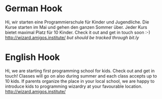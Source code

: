 # German Hook
Hi,
wir starten eine Programmierschule für Kinder und Jugendliche.
Die Kurse starten im Mai und gehen den ganzen Sommer über.
Jeder Kurs bietet maximal Platz für 10 Kinder.
Check it out and get in touch soon :-)
http://wizard.amigos.institute/ *but should be tracked through bit.ly*

# English Hook
Hi,
we are starting first programming school for kids.
Check out and get in touch!
Classes will go on also during summer and each class accepts up to 10 kids. If parents organize the place in your local school, we are happy to introduce kids to programming wizardry at your favourable location.
http://wizard.amigos.institute/ 
